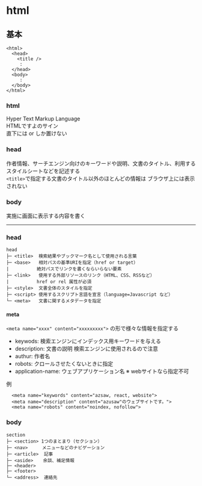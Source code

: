 # html

## 基本
```
<html>
  <head>
    <title />
     :
  </head>
  <body>
     :
  </body>
</html>
```

### html
Hyper Text Markup Language<br />
HTMLですよのサイン<br />
直下には<head><body> or <head><frameset> しか置けない

### head
作者情報、サーチエンジン向けのキーワードや説明、文書のタイトル、利用するスタイルシートなどを記述する<br />
`<title>`で指定する文書のタイトル以外のほとんどの情報は ブラウザ上には表示されない

### body
実施に画面に表示する内容を書く

----
  
### head
```
head
├─ <title>  検索結果やブックマーク名として使用される言葉
├─ <base>   相対パスの基準URIを指定（href or target）
|　　　　　  絶対パスでリンクを書くならいらない要素
├─ <link>   使用する外部リソースのリンク（HTML、CSS、RSSなど）
|　　　　　  href or rel 属性が必須
├─ <style>  文書全体のスタイルを指定
├─ <script> 使用するスクリプト言語を宣言（language=Javascript など）
└─ <meta>   文書に関するメタデータを指定
```

#### meta
`<meta name="xxxx" content="xxxxxxxxx">` の形で様々な情報を指定する
  * keywods: 検索エンジンにインデックス用キーワードを与える
  * description: 文書の説明 検索エンジンに使用されるので注意
  * authur: 作者名
  * robots: クロールさせたくないときに指定
  * application-name: ウェブアプリケーション名 ※ webサイトなら指定不可
  
例
```
  <meta name="keywords" content="azsaw, react, website">
  <meta name="description" content="azusaw"のウェブサイトです。">
  <meta name="robots" content="noindex, nofollow">
```
  
### body
```
section
├─ <section> 1つのまとまり（セクション）
├─ <nav>　　  メニューなどのナビゲーション
├─ <article>  記事
├─ <aside>  　余談、補足情報
├─ <header>
├─ <footer>
└─ <address>  連絡先
 
```
